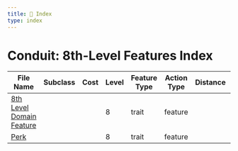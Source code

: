 ```yaml
---
title: 📑 Index
type: index
---
```


# Conduit: 8th-Level Features Index

| File Name                                                     | Subclass | Cost | Level | Feature Type | Action Type | Distance | Target |
| ------------------------------------------------------------- | -------- | ---- | ----- | ------------ | ----------- | -------- | ------ |
| [8th Level Domain Feature](../8th%20Level%20Domain%20Feature) |          |      | 8     | trait        | feature     |          |        |
| [Perk](../Perk)                                               |          |      | 8     | trait        | feature     |          |        |
